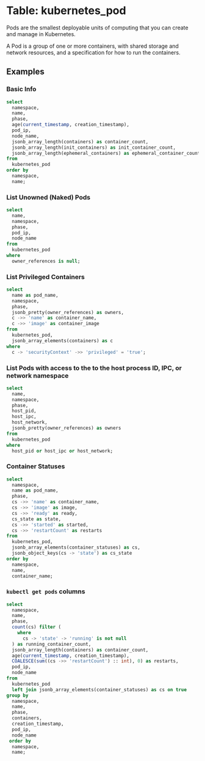 # Table: kubernetes_pod

Pods are the smallest deployable units of computing that you can create and manage in Kubernetes.

A Pod is a group of one or more containers, with shared storage and network resources, and a specification for how to run the containers.

## Examples

### Basic Info

```sql
select
  namespace,
  name,
  phase,
  age(current_timestamp, creation_timestamp),
  pod_ip,
  node_name,
  jsonb_array_length(containers) as container_count,
  jsonb_array_length(init_containers) as init_container_count,
  jsonb_array_length(ephemeral_containers) as ephemeral_container_count
from
  kubernetes_pod
order by
  namespace,
  name;
```

### List Unowned (Naked) Pods

```sql
select
  name,
  namespace,
  phase,
  pod_ip,
  node_name
from
  kubernetes_pod
where
  owner_references is null;
```

### List Privileged Containers

```sql
select
  name as pod_name,
  namespace,
  phase,
  jsonb_pretty(owner_references) as owners,
  c ->> 'name' as container_name,
  c ->> 'image' as container_image
from
  kubernetes_pod,
  jsonb_array_elements(containers) as c
where
  c -> 'securityContext' ->> 'privileged' = 'true';
```

### List Pods with access to the to the host process ID, IPC, or network namespace

```sql
select
  name,
  namespace,
  phase,
  host_pid,
  host_ipc,
  host_network,
  jsonb_pretty(owner_references) as owners
from
  kubernetes_pod
where
  host_pid or host_ipc or host_network;
```

### Container Statuses

```sql
select
  namespace,
  name as pod_name,
  phase,
  cs ->> 'name' as container_name,
  cs ->> 'image' as image,
  cs ->> 'ready' as ready,
  cs_state as state,
  cs ->> 'started' as started,
  cs ->> 'restartCount' as restarts
from
  kubernetes_pod,
  jsonb_array_elements(container_statuses) as cs,
  jsonb_object_keys(cs -> 'state') as cs_state
order by
  namespace,
  name,
  container_name;
```

### `kubectl get pods` columns

```sql
select
  namespace,
  name,
  phase,
  count(cs) filter (
    where
      cs -> 'state' -> 'running' is not null
  ) as running_container_count,
  jsonb_array_length(containers) as container_count,
  age(current_timestamp, creation_timestamp),
  COALESCE(sum((cs ->> 'restartCount') :: int), 0) as restarts,
  pod_ip,
  node_name
from
  kubernetes_pod
  left join jsonb_array_elements(container_statuses) as cs on true
group by
  namespace,
  name,
  phase,
  containers,
  creation_timestamp,
  pod_ip,
  node_name
 order by
  namespace,
  name;
```
